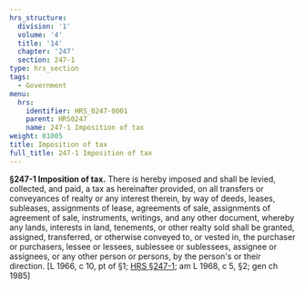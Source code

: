 ```yaml
---
hrs_structure:
  division: '1'
  volume: '4'
  title: '14'
  chapter: '247'
  section: 247-1
type: hrs_section
tags:
  - Government
menu:
  hrs:
    identifier: HRS_0247-0001
    parent: HRS0247
    name: 247-1 Imposition of tax
weight: 81005
title: Imposition of tax
full_title: 247-1 Imposition of tax
---
```

**§247-1 Imposition of tax.** There is hereby imposed and shall be levied, collected, and paid, a tax as hereinafter provided, on all transfers or conveyances of realty or any interest therein, by way of deeds, leases, subleases, assignments of lease, agreements of sale, assignments of agreement of sale, instruments, writings, and any other document, whereby any lands, interests in land, tenements, or other realty sold shall be granted, assigned, transferred, or otherwise conveyed to, or vested in, the purchaser or purchasers, lessee or lessees, sublessee or sublessees, assignee or assignees, or any other person or persons, by the person's or their direction. [L 1966, c 10, pt of §1; [HRS §247-1](/title-14/chapter-247/section-247-1/); am L 1968, c 5, §2; gen ch 1985]